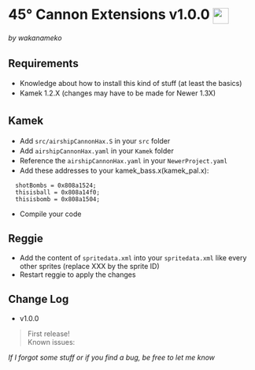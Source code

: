 # 45° Cannon Extensions v1.0.0 <img src="https://github.com/NSMBW-Community/Reggie-Next/blob/master/reggiedata/sprites/cannon_multi_1.png" width="32" align="center" />
*by wakanameko*
　　
　　
## Requirements
- Knowledge about how to install this kind of stuff (at least the basics)　　
- Kamek 1.2.X (changes may have to be made for Newer 1.3X)　　
　　
## Kamek　　
- Add `src/airshipCannonHax.S` in your `src` folder　　
- Add `airshipCannonHax.yaml` in your `Kamek` folder　　
- Reference the `airshipCannonHax.yaml` in your `NewerProject.yaml`　　
- Add these addresses to your kamek_bass.x(kamek_pal.x):　　
```
  shotBombs = 0x808a1524;
  thisisball = 0x808a14f0;
  thisisbomb = 0x808a1504;
```
- Compile your code  
  
  
## Reggie
- Add the content of `spritedata.xml` into your `spritedata.xml` like every other sprites (replace XXX by the sprite ID)  
- Restart reggie to apply the changes  


## Change Log
- v1.0.0
> First release!  
> Known issues:
> 


*If I forgot some stuff or if you find a bug, be free to let me know*

